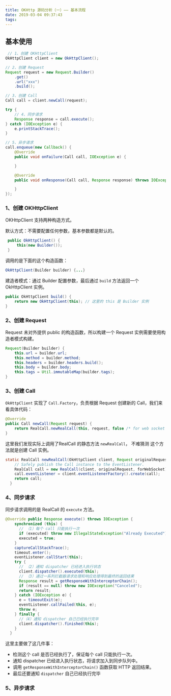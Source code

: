 ```yaml
---
title: OKHttp 源码分析（一）—— 基本流程
date: 2019-03-04 09:37:43
tags:
---
```


## 基本使用

```java
 // 1、创建 OKHttpClient
OkHttpClient client = new OkHttpClient();

// 2、创建 Request
Request request = new Request.Builder()
    .get()
    .url("xxx")
    .build();

// 3、创建 Call
Call call = client.newCall(request);

try {
    // 4、同步请求
    Response response = call.execute();
} catch (IOException e) {
    e.printStackTrace();
}

// 5、异步请求
call.enqueue(new Callback() {
    @Override
    public void onFailure(Call call, IOException e) {

    }

    @Override
    public void onResponse(Call call, Response response) throws IOException {

    }
});
```

### 1、创建 OKHttpClient

OKHttpClient 支持两种构造方式。

默认方式：不需要配置任何参数，基本参数都是默认的。

```java
 public OkHttpClient() {
     this(new Builder());
 }
```

调用的是下面的这个构造函数：

```java
OkHttpClient(Builder builder) {...}
```

建造者模式：通过 Builder 配置参数，最后通过 `build` 方法返回一个 OkHttpClient 实例。

```java
public OkHttpClient build() {
    return new OkHttpClient(this); // 这里的 this 是 Builder 实例
}
```

### 2、创建 Request

Request 未对外提供 public 的构造函数，所以构建一个 Request 实例需要使用构造者模式构建。

```java
Request(Builder builder) {
    this.url = builder.url;
    this.method = builder.method;
    this.headers = builder.headers.build();
    this.body = builder.body;
    this.tags = Util.immutableMap(builder.tags);
}
```

### 3、创建 Call

`OkHttpClient` 实现了 `Call.Factory`，负责根据 Request 创建新的 Call，我们来看具体代码：

```java
@Override
public Call newCall(Request request) {
    return RealCall.newRealCall(this, request, false /* for web socket */);
}
```

这里我们发现实际上调用了RealCall 的静态方法 `newRealCall`， 不难猜测 这个方法就是创建 Call 实例。

```java
static RealCall newRealCall(OkHttpClient client, Request originalRequest, boolean forWebSocket) {
    // Safely publish the Call instance to the EventListener.
    RealCall call = new RealCall(client, originalRequest, forWebSocket);
    call.eventListener = client.eventListenerFactory().create(call);
    return call;
  }
```

### 4、同步请求

同步请求调用的是 RealCall 的 `execute` 方法。

```java
@Override public Response execute() throws IOException {
    synchronized (this) {
      // （1）每个 call 只能执行一次
      if (executed) throw new IllegalStateException("Already Executed");
      executed = true;
    }
    captureCallStackTrace();
    timeout.enter();
    eventListener.callStart(this);
    try {
      // （2）通知 dispatcher 已经进入执行状态
      client.dispatcher().executed(this);
      // （3）通过一系列拦截器请求处理和响应处理得到最终的返回结果
      Response result = getResponseWithInterceptorChain();
      if (result == null) throw new IOException("Canceled");
      return result;
    } catch (IOException e) {
      e = timeoutExit(e);
      eventListener.callFailed(this, e);
      throw e;
    } finally {
      //（4）通知 dispatcher 自己已经执行完毕
      client.dispatcher().finished(this);
    }
  }
```

这里主要做了这几件事：

- 检测这个 call 是否已经执行了，保证每个 call 只能执行一次。
- 通知 dispatcher 已经进入执行状态，将请求加入到同步队列中。
- 调用 `getResponseWithInterceptorChain()` 函数获取 HTTP 返回结果。
- 最后还要通知 `dispatcher` 自己已经执行完毕

### 5、异步请求



